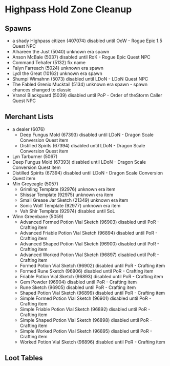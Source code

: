 # Highpass Hold Zone Cleanup

## Spawns

* a shady Highpass citizen (407074) disabled until OoW - Rogue Epic 1.5 Quest NPC
* Alhareen the Just (5040) unknown era spawn 
* Anson McBale (5037) disabled until RoK - Rogue Epic Quest NPC
* Command Tehafer (5132) fix name
* Falyn Farreach (5024) unknown era spawn
* Lydl the Great (10162) unknown era spawn
* Shumpi Wimahnn (5073) disabled until LDoN - LDoN Quest NPC 
* The Fabled Grenix Mucktail (5134) unknown era spawn - spawn chances changed to classic
* Vranol Blackguard (5039) disabled until PoP - Order of theStorm Caller Quest NPC

## Merchant Lists

* a dealer (6076)
  * Deep Fungus Mold (67393) disabled until LDoN - Dragon Scale Conversion Quest item
  * Distilled Spirits (67394) disabled until LDoN - Dragon Scale Conversion Quest item
*  Lyn Tarburner (5067)
  * Deep Fungus Mold (67393) disabled until LDoN - Dragon Scale Conversion Quest item
  * Distilled Spirits (67394) disabled until LDoN - Dragon Scale Conversion Quest item
* Min Greyeagle (5057)
  * Grimling Template (92976) unknown era item
  * Shissar Template (92975) unknown era item
  * Small Grease Jar Sketch (21349) unknown era item
  * Sonic Wolf Template (92977) unknown era item
  * Vah Shir Template (92974) disabled until SoL
* Winn Greenbane (5059)
  * Advanced Formed Potion Vial Sketch (96903) disabled until PoR - Crafting item
  * Advanced Friable Potion Vial Sketch (96894) disabled until PoR - Crafting item
  * Advanced Shaped Potion Vial Sketch (96900) disabled until PoR - Crafting item
  * Advanced Worked Potion Vial Sketch (96897) disabled until PoR - Crafting item
  * Formed Potion Vial Sketch (96902) disabled until PoR - Crafting item
  * Formed Rune Sketch (96906) disabled until PoR - Crafting item
  * Friable Potion Vial Sketch (96893) disabled until PoR - Crafting item
  * Gem Powder (96904) disabled until PoR - Crafting item
  * Rune Sketch (96905) disabled until PoR - Crafting item
  * Shaped Potion Vial Sketch (96899) disabled until PoR - Crafting item
  * Simple Formed Potion Vial Sketch (96901) disabled until PoR - Crafting item
  * Simple Friable Potion Vial Sketch (96892) disabled until PoR - Crafting item
  * Simple Shaped Potion Vial Sketch (96898) disabled until PoR - Crafting item
  * Simple Worked Potion Vial Sketch (96895) disabled until PoR - Crafting item
  * Worked Potion Vial Sketch (96896) disabled until PoR - Crafting item

## Loot Tables
